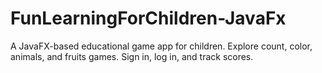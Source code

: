 # FunLearningForChildren-JavaFx
A JavaFX-based educational game app for children. Explore count, color, animals, and fruits games. Sign in, log in, and track scores.
